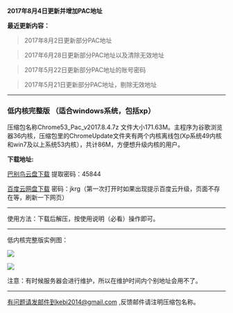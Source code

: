 **2017年8月4日更新并增加PAC地址**

**最近更新内容：**

> 2017年8月2日更新部分PAC地址

> 2017年6月28日更新部分PAC地址以及清除无效地址

> 2017年5月22日更新部分PAC地址的账号密码

> 2017年5月21日更新部分PAC地址，剔除无效地址

***

### 低内核完整版 （适合windows系统，包括xp）

压缩包名称Chrome53_Pac_v2017.8.4.7z 文件大小171.63M。主程序为谷歌浏览器36内核，压缩包里的ChromeUpdate文件夹有两个内核离线包(Xp系统49内核和win7及以上系统53内核），共计86M，方便想升级内核的用户。


**下载地址:**

[巴别鸟云盘下载](https://www.babel.cc/share.do?s=1234123385978751) 提取密码：45844

[百度云网盘下载](https://pan.baidu.com/s/1kVFZcUV) 密码：jkrg（第一次打开时如果出现提示百度云升级，页面不存在等，刷新一下网页）


***

使用方法：下载后解压，按使用说明（必看）操作即可。

***

低内核完整版实例图：

![](https://raw.githubusercontent.com/Alvin9999/pac2/master/53PAC1.PNG)

![](https://raw.githubusercontent.com/Alvin9999/pac2/master/53PAC2.PNG)


注意：有时候服务器会进行维护，所以在维护时间内个别地址会用不了。


***


有问题请发邮件到kebi2014@gmail.com ,反馈邮件请注明压缩包名称。
